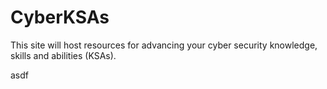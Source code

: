 # CyberKSAs

This site will host resources for advancing your cyber security knowledge, skills and abilities (KSAs).

asdf
